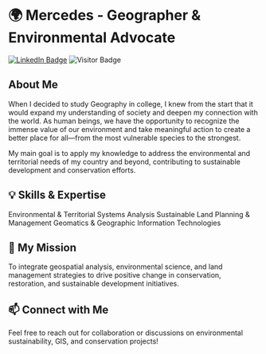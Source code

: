 # 🌍 Mercedes  - Geographer & Environmental Advocate
[![LinkedIn Badge](https://img.shields.io/badge/My-LinkedIn-blue)](https://www.linkedin.com/in/mercedesac)
![Visitor Badge](https://visitor-badge.laobi.icu/badge?page_id=mercedes1996.mercedes1996)

## About Me

When I decided to study Geography in college, I knew from the start that it would expand my understanding of society and deepen my connection with the world. As human beings, we have the opportunity to recognize the immense value of our environment and take meaningful action to create a better place for all—from the most vulnerable species to the strongest.

My main goal is to apply my knowledge to address the environmental and territorial needs of my country and beyond, contributing to sustainable development and conservation efforts.

## 💡 Skills & Expertise

Environmental & Territorial Systems Analysis
Sustainable Land Planning & Management
Geomatics & Geographic Information Technologies

## 🌱 My Mission

To integrate geospatial analysis, environmental science, and land management strategies to drive positive change in conservation, restoration, and sustainable development initiatives.

## 📫 Connect with Me

Feel free to reach out for collaboration or discussions on environmental sustainability, GIS, and conservation projects!
